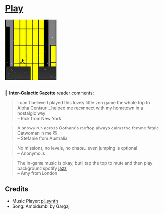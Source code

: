 <h1><a href=//bacionejs.github.io/cat/index.html style=text-decoration: none; color: inherit;>Play</a></h1>

<a href=//bacionejs.github.io/cat/index.html target=_blank>
    <img src=README.jpg width=33% />
</a>
<br>
<br>

📰 **Inter-Galactic Gazette** reader comments:

> I can't believe I played this lovely little zen game the whole trip to Alpha Centauri...helped me reconnect with my hometown in a nostalgic way  
> – Rick from New York

> A snowy run across Gotham's rooftop always calms the femme fatale Catwoman in me 😼  
> – Stefanie from Australia

> No missions, no levels, no chaos...even jumping is optional  
> – Anonymous

> The in-game music is okay, but I tap the top to mute and then play background spotify [jazz](https://open.spotify.com/playlist/6gqJPa4A4gXTwTSGWcpC1d)  
> – Amy from London

## Credits
- Music Player: [pl_synth](https://github.com/phoboslab/pl_synth)
- Song: Ambidumbi by Gargaj

